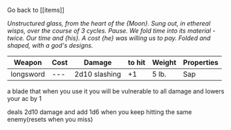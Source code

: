Go back to [[items]]

*Unstructured glass, from the heart of the {Moon}. Sung out, in ethereal wisps, over the course of 3 cycles. Pause.
We fold time into its material - twice. Our time and {his}. A cost {he} was willing us to pay. Folded and shaped, with a god's designs.*

  

| Weapon    | Cost | Damage        | to hit | Weight | Properties |
| --------- | ---- | ------------- | ------ | ------ | ---------- |
| longsword | ---  | 2d10 slashing | +1     | 5 lb.  | Sap<br>    |

a blade that when you use it you will be vulnerable to all damage and lowers your ac by 1

deals 2d10 damage and add 1d6 when you keep hitting the same enemy(resets when you miss)